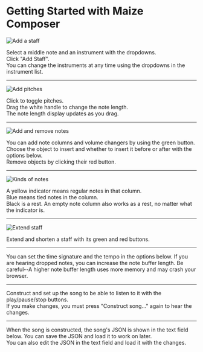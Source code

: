 # Getting Started with Maize Composer

![Add a staff](http://i.imgur.com/rqhRj5k.png)

Select a middle note and an instrument with the dropdowns.  
Click "Add Staff".  
You can change the instruments at any time using the dropdowns in the instrument list.

---

![Add pitches](http://i.imgur.com/0j9R4cT.gif)

Click to toggle pitches.  
Drag the white handle to change the note length.  
The note length display updates as you drag.

---

![Add and remove notes](http://i.imgur.com/sWNdivJ.gif)

You can add note columns and volume changers by using the green button.  
Choose the object to insert and whether to insert it before or after with the options below.  
Remove objects by clicking their red button.

---

![Kinds of notes](http://i.imgur.com/hbCqqXV.gif)

A yellow indicator means regular notes in that column.  
Blue means tied notes in the column.  
Black is a rest. An empty note column also works as a rest, no matter what the indicator is.

---

![Extend staff](http://i.imgur.com/9zwIvm0.gif)

Extend and shorten a staff with its green and red buttons.

---

You can set the time signature and the tempo in the options below.
If you are hearing dropped notes, you can increase the note buffer length. Be careful--A higher note buffer length uses more memory and may crash your browser.

---

Construct and set up the song to be able to listen to it with the play/pause/stop buttons.  
If you make changes, you must press "Construct song..." again to hear the changes.

---

When the song is constructed, the song's JSON is shown in the text field below.
You can save the JSON and load it to work on later.  
You can also edit the JSON in the text field and load it with the changes.
